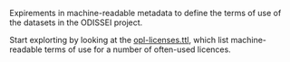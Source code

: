 Expirements in machine-readable metadata to define the terms of use of the datasets in the ODISSEI project.

Start explorting by looking at the [opl-licenses.ttl](opl-licenses.ttl), which list machine-readable terms of use for a number of often-used licences.
